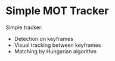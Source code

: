 # Simple MOT Tracker
Simple tracker:
* Detection on keyframes
* Visual tracking between keyframes
* Matching by Hungarian algorithm

